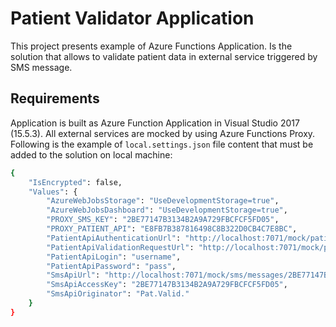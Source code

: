 # Patient Validator Application

This project presents example of Azure Functions Application. Is the solution that allows to validate patient data in external service triggered by SMS message. 

## Requirements
Application is built as Azure Function Application in Visual Studio 2017 (15.5.3). All external services are mocked by using Azure Functions Proxy.
Following is the example of `local.settings.json` file content that must be added to the solution on local machine:

```sh
{
	"IsEncrypted": false,
	"Values": {
		"AzureWebJobsStorage": "UseDevelopmentStorage=true",
		"AzureWebJobsDashboard": "UseDevelopmentStorage=true",
		"PROXY_SMS_KEY": "2BE77147B3134B2A9A729FBCFCF5FD05",
		"PROXY_PATIENT_API": "E8FB7B387816498C8B322D0CB4C7E8BC",
		"PatientApiAuthenticationUrl": "http://localhost:7071/mock/patientvalidation/tokens/E8FB7B387816498C8B322D0CB4C7E8BC",
		"PatientApiValidationRequestUrl": "http://localhost:7071/mock/patientvalidation/requests/E8FB7B387816498C8B322D0CB4C7E8BC",
		"PatientApiLogin": "username",
		"PatientApiPassword": "pass",
		"SmsApiUrl": "http://localhost:7071/mock/sms/messages/2BE77147B3134B2A9A729FBCFCF5FD05",
		"SmsApiAccessKey": "2BE77147B3134B2A9A729FBCFCF5FD05",
		"SmsApiOriginator": "Pat.Valid."
	}
}
```
